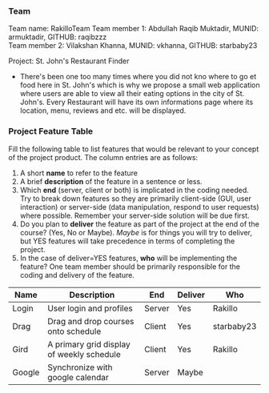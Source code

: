 ### Team

Team name: RakilloTeam
Team member 1: Abdullah Raqib Muktadir, MUNID: armuktadir, GITHUB: raqibzzz  
Team member 2: Vilakshan Khanna, MUNID: vkhanna, GITHUB: starbaby23

Project: St. John's Restaurant Finder
* There's been one too many times where you did not kno where to go et food here in St. John's which is why we propose a small web application where users are able to view all their eating options in the city of St. John's. Every Restaurant will have its own informations page where its location, menu, reviews and etc. will be displayed.

### Project Feature Table

Fill the following table to list features that would be relevant to your concept of the project product. The column entries are as follows:

1. A short __name__ to refer to the feature
2. A brief __description__ of the feature in a sentence or less.
3. Which __end__ (server, client or both) is implicated in the coding needed. Try to break down features so they are primarily client-side (GUI, user interaction) or server-side (data manipulation, respond to user requests) where possible. Remember your server-side solution will be due first.
4. Do you plan to __deliver__  the feature as part of the project at the end of the course? (Yes, No or Maybe). _Maybe_ is for things you will try to deliver, but YES features will take precedence in terms of completing the project.
5. In the case of deliver=YES features, __who__ will be implementing the feature? One team member should be primarily responsible for the coding and delivery of the feature.

|Name|Description|End|Deliver|Who|
|-----|-----|-----|-----|-----|
|Login|User login and profiles|Server|Yes|Rakillo
|Drag|Drag and drop courses onto schedule|Client|Yes|starbaby23
|Gird|A primary grid display of weekly schedule|Client|Yes|Rakillo
|Google|Synchronize with google calendar|Server|Maybe||
